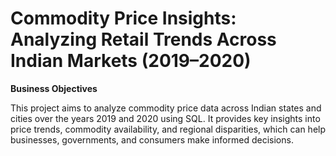 # Commodity Price Insights: Analyzing Retail Trends Across Indian Markets (2019–2020)

**Business Objectives**

This project aims to analyze commodity price data across Indian states and cities over the years 2019 and 2020 using SQL. It provides key insights into price trends, commodity availability, and regional disparities, which can help businesses, governments, and consumers make informed decisions.
